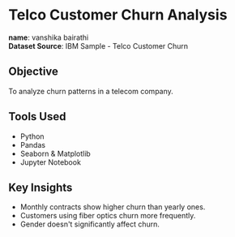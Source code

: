 # Telco Customer Churn Analysis

**name**: vanshika bairathi  
**Dataset Source**: IBM Sample - Telco Customer Churn

## Objective
To analyze churn patterns in a telecom company.

## Tools Used
- Python
- Pandas
- Seaborn & Matplotlib
- Jupyter Notebook

## Key Insights
- Monthly contracts show higher churn than yearly ones.
- Customers using fiber optics churn more frequently.
- Gender doesn't significantly affect churn.
